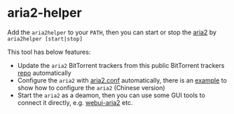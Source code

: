 # aria2-helper

Add the `aria2helper` to your `PATH`, then you can start or stop the [aria2](https://aria2.github.io/) by `aria2helper [start|stop]` 


This tool has below features:
- Update the `aria2` BitTorrent trackers from this public BitTorrent trackers [repo](https://github.com/ngosang/trackerslist ) automatically
- Configure the `aria2` with [aria2.conf](https://github.com/skeeey/aria2-helper/blob/master/aria2.conf) automatically, there is an [example](https://aria2c.com/usage.html) to show how to configure the `aria2` (Chinese version)
- Start the `aria2` as a deamon, then you can use some GUI tools to connect it directly, e.g. [webui-aria2](https://github.com/ziahamza/webui-aria2) etc.


